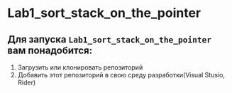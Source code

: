 # Lab1_sort_stack_on_the_pointer

## Для запуска `Lab1_sort_stack_on_the_pointer` вам понадобится:
1. Загрузить или клонировать репозиторий
2. Добавить этот репозиторий в свою среду разработки(Visual Stusio, Rider)
